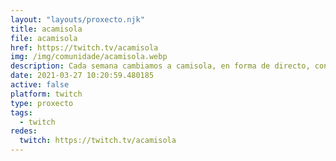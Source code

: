 ```yaml
---
layout: "layouts/proxecto.njk"
title: acamisola
file: acamisola
href: https://twitch.tv/acamisola
img: /img/comunidade/acamisola.webp
description: Cada semana cambiamos a camisola, en forma de directo, con algunha personalidade galega relacionada coa ciencia, a cultura ou o deporte.
date: 2021-03-27 10:20:59.480185
active: false
platform: twitch
type: proxecto
tags:
  - twitch
redes:
  twitch: https://twitch.tv/acamisola
---
```

